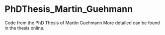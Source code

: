 # PhDThesis_Martin_Guehmann
Code from the PhD Thesis of Martin Guehmann
More detailed can be found in the thesis online.
